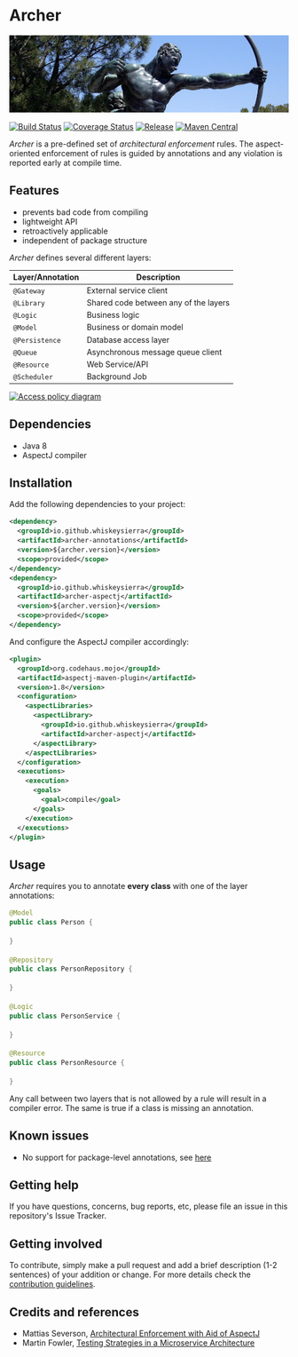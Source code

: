 # Archer

[![Archer](docs/archer.jpg)](https://pixabay.com/en/archer-bronze-sta-statue-arrow-772979/) 

[![Build Status](https://img.shields.io/travis/whiskeysierra/archer.svg)](https://travis-ci.org/whiskeysierra/archer)
[![Coverage Status](https://img.shields.io/coveralls/whiskeysierra/archer.svg)](https://coveralls.io/r/whiskeysierra/archer)
[![Release](https://img.shields.io/github/release/whiskeysierra/archer.svg)](https://github.com/zalando/whiskeysierra/archer)
[![Maven Central](https://img.shields.io/maven-central/v/io.github.whiskeysierra/archer.svg)](https://maven-badges.herokuapp.com/maven-central/io.github.whiskeysierra/archer)

*Archer* is a pre-defined set of *architectural enforcement* rules. The aspect-oriented enforcement of rules is guided
by annotations and any violation is reported early at compile time. 

## Features

- prevents bad code from compiling
- lightweight API
- retroactively applicable
- independent of package structure

*Archer* defines several different layers:

| Layer/Annotation | Description                           |
|------------------|---------------------------------------|
| `@Gateway`       | External service client               |
| `@Library`       | Shared code between any of the layers |
| `@Logic`         | Business logic                        |
| `@Model`         | Business or domain model              |
| `@Persistence`   | Database access layer                 |
| `@Queue`         | Asynchronous message queue client     |
| `@Resource`      | Web Service/API                       |
| `@Scheduler`     | Background Job                        |

[![Access policy diagram](https://docs.google.com/drawings/d/1bGUg6tv4zDea3-akWn33ky5NoAOf4988peUxEZGYKd8/pub?w=600)](https://docs.google.com/drawings/d/1bGUg6tv4zDea3-akWn33ky5NoAOf4988peUxEZGYKd8/pub?w=888&h=772)

## Dependencies

- Java 8
- AspectJ compiler

## Installation

Add the following dependencies to your project:

```xml
<dependency>
  <groupId>io.github.whiskeysierra</groupId>
  <artifactId>archer-annotations</artifactId>
  <version>${archer.version}</version>
  <scope>provided</scope>
</dependency>
<dependency>
  <groupId>io.github.whiskeysierra</groupId>
  <artifactId>archer-aspectj</artifactId>
  <version>${archer.version}</version>
  <scope>provided</scope>
</dependency>
```

And configure the AspectJ compiler accordingly:

```xml
<plugin>
  <groupId>org.codehaus.mojo</groupId>
  <artifactId>aspectj-maven-plugin</artifactId>
  <version>1.8</version>
  <configuration>
    <aspectLibraries>
      <aspectLibrary>
        <groupId>io.github.whiskeysierra</groupId>
        <artifactId>archer-aspectj</artifactId>
      </aspectLibrary>
    </aspectLibraries>
  </configuration>
  <executions>
    <execution>
      <goals>
        <goal>compile</goal>
      </goals>
    </execution>
  </executions>
</plugin>
```

## Usage

*Archer* requires you to annotate **every class** with one of the layer annotations:

```java
@Model
public class Person {

}

@Repository
public class PersonRepository {

}

@Logic
public class PersonService {

}

@Resource
public class PersonResource {

}
```

Any call between two layers that is not allowed by a rule will result in a compiler error. The same is true if a class
is missing an annotation. 

## Known issues

- No support for package-level annotations, see [here](https://eclipse.org/aspectj/doc/next/adk15notebook/annotations-pointcuts-and-advice.html#package-and-parameter-annotations)

## Getting help

If you have questions, concerns, bug reports, etc, please file an issue in this repository's Issue Tracker.

## Getting involved

To contribute, simply make a pull request and add a brief description (1-2 sentences) of your addition or change. For
more details check the [contribution guidelines](CONTRIBUTING.md).

## Credits and references

- Mattias Severson, [Architectural Enforcement with Aid of AspectJ](http://www.jayway.com/2010/03/28/architectural-enforcement-with-aid-of-aspectj/)
- Martin Fowler, [Testing Strategies in a Microservice Architecture](http://martinfowler.com/articles/microservice-testing/#anatomy-connections)
